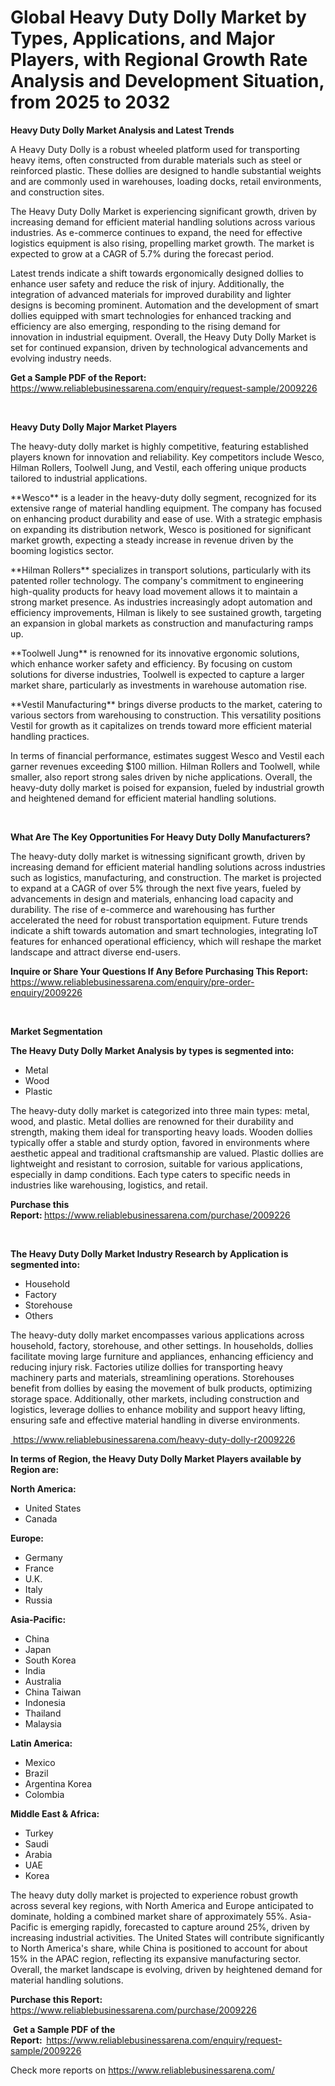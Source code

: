 <p><h1>Global Heavy Duty Dolly Market by Types, Applications, and Major Players, with Regional Growth Rate Analysis and Development Situation, from 2025 to 2032</h1></p><p><strong>Heavy Duty Dolly Market Analysis and Latest Trends</strong></p>
<p><p>A Heavy Duty Dolly is a robust wheeled platform used for transporting heavy items, often constructed from durable materials such as steel or reinforced plastic. These dollies are designed to handle substantial weights and are commonly used in warehouses, loading docks, retail environments, and construction sites.</p><p>The Heavy Duty Dolly Market is experiencing significant growth, driven by increasing demand for efficient material handling solutions across various industries. As e-commerce continues to expand, the need for effective logistics equipment is also rising, propelling market growth. The market is expected to grow at a CAGR of 5.7% during the forecast period. </p><p>Latest trends indicate a shift towards ergonomically designed dollies to enhance user safety and reduce the risk of injury. Additionally, the integration of advanced materials for improved durability and lighter designs is becoming prominent. Automation and the development of smart dollies equipped with smart technologies for enhanced tracking and efficiency are also emerging, responding to the rising demand for innovation in industrial equipment. Overall, the Heavy Duty Dolly Market is set for continued expansion, driven by technological advancements and evolving industry needs.</p></p>
<p><strong>Get a Sample PDF of the Report:&nbsp;</strong> <a href="https://www.reliablebusinessarena.com/enquiry/request-sample/2009226?utm_campaign=3443&utm_medium=2&utm_source=Github&utm_content=ia&utm_term=10042025&utm_id=heavy-duty-dolly">https://www.reliablebusinessarena.com/enquiry/request-sample/2009226</a></p>
<p>&nbsp;</p>
<p><strong>Heavy Duty Dolly Major Market Players</strong></p>
<p><p>The heavy-duty dolly market is highly competitive, featuring established players known for innovation and reliability. Key competitors include Wesco, Hilman Rollers, Toolwell Jung, and Vestil, each offering unique products tailored to industrial applications.</p><p>**Wesco** is a leader in the heavy-duty dolly segment, recognized for its extensive range of material handling equipment. The company has focused on enhancing product durability and ease of use. With a strategic emphasis on expanding its distribution network, Wesco is positioned for significant market growth, expecting a steady increase in revenue driven by the booming logistics sector.</p><p>**Hilman Rollers** specializes in transport solutions, particularly with its patented roller technology. The company's commitment to engineering high-quality products for heavy load movement allows it to maintain a strong market presence. As industries increasingly adopt automation and efficiency improvements, Hilman is likely to see sustained growth, targeting an expansion in global markets as construction and manufacturing ramps up.</p><p>**Toolwell Jung** is renowned for its innovative ergonomic solutions, which enhance worker safety and efficiency. By focusing on custom solutions for diverse industries, Toolwell is expected to capture a larger market share, particularly as investments in warehouse automation rise.</p><p>**Vestil Manufacturing** brings diverse products to the market, catering to various sectors from warehousing to construction. This versatility positions Vestil for growth as it capitalizes on trends toward more efficient material handling practices.</p><p>In terms of financial performance, estimates suggest Wesco and Vestil each garner revenues exceeding $100 million. Hilman Rollers and Toolwell, while smaller, also report strong sales driven by niche applications. Overall, the heavy-duty dolly market is poised for expansion, fueled by industrial growth and heightened demand for efficient material handling solutions.</p></p>
<p>&nbsp;</p>
<p><strong>What Are The Key Opportunities For Heavy Duty Dolly Manufacturers?</strong></p>
<p><p>The heavy-duty dolly market is witnessing significant growth, driven by increasing demand for efficient material handling solutions across industries such as logistics, manufacturing, and construction. The market is projected to expand at a CAGR of over 5% through the next five years, fueled by advancements in design and materials, enhancing load capacity and durability. The rise of e-commerce and warehousing has further accelerated the need for robust transportation equipment. Future trends indicate a shift towards automation and smart technologies, integrating IoT features for enhanced operational efficiency, which will reshape the market landscape and attract diverse end-users.</p></p>
<p><strong>Inquire or Share Your Questions If Any Before Purchasing This Report:</strong> <a href="https://www.reliablebusinessarena.com/enquiry/pre-order-enquiry/2009226?utm_campaign=3443&utm_medium=2&utm_source=Github&utm_content=ia&utm_term=10042025&utm_id=heavy-duty-dolly">https://www.reliablebusinessarena.com/enquiry/pre-order-enquiry/2009226</a></p>
<p>&nbsp;</p>
<p><strong>Market Segmentation</strong></p>
<p><strong>The Heavy Duty Dolly Market Analysis by types is segmented into:</strong></p>
<p><ul><li>Metal</li><li>Wood</li><li>Plastic</li></ul></p>
<p><p>The heavy-duty dolly market is categorized into three main types: metal, wood, and plastic. Metal dollies are renowned for their durability and strength, making them ideal for transporting heavy loads. Wooden dollies typically offer a stable and sturdy option, favored in environments where aesthetic appeal and traditional craftsmanship are valued. Plastic dollies are lightweight and resistant to corrosion, suitable for various applications, especially in damp conditions. Each type caters to specific needs in industries like warehousing, logistics, and retail.</p></p>
<p><strong>Purchase this Report:&nbsp;</strong><a href="https://www.reliablebusinessarena.com/purchase/2009226?utm_campaign=3443&utm_medium=2&utm_source=Github&utm_content=ia&utm_term=10042025&utm_id=heavy-duty-dolly">https://www.reliablebusinessarena.com/purchase/2009226</a></p>
<p>&nbsp;</p>
<p><strong>The Heavy Duty Dolly Market Industry Research by Application is segmented into:</strong></p>
<p><ul><li>Household</li><li>Factory</li><li>Storehouse</li><li>Others</li></ul></p>
<p><p>The heavy-duty dolly market encompasses various applications across household, factory, storehouse, and other settings. In households, dollies facilitate moving large furniture and appliances, enhancing efficiency and reducing injury risk. Factories utilize dollies for transporting heavy machinery parts and materials, streamlining operations. Storehouses benefit from dollies by easing the movement of bulk products, optimizing storage space. Additionally, other markets, including construction and logistics, leverage dollies to enhance mobility and support heavy lifting, ensuring safe and effective material handling in diverse environments.</p></p>
<p><a href="https://www.reliablebusinessarena.com/heavy-duty-dolly-r2009226?utm_campaign=3443&utm_medium=2&utm_source=Github&utm_content=ia&utm_term=10042025&utm_id=heavy-duty-dolly">&nbsp;https://www.reliablebusinessarena.com/heavy-duty-dolly-r2009226</a></p>
<p><strong>In terms of Region, the Heavy Duty Dolly Market Players available by Region are:</strong></p>
<p>
    <p> <strong> North America: </strong>
        <ul>
            <li>United States</li>
            <li>Canada</li>
        </ul>
        </p> 
    <p> <strong> Europe: </strong>
        <ul>
            <li>Germany</li>
            <li>France</li>
            <li>U.K.</li>
            <li>Italy</li>
            <li>Russia</li>
        </ul>
        </p> 
    <p> <strong> Asia-Pacific: </strong>
        <ul>
            <li>China</li>
            <li>Japan</li>
            <li>South Korea</li>
            <li>India</li>
            <li>Australia</li>
            <li>China Taiwan</li>
            <li>Indonesia</li>
            <li>Thailand</li>
            <li>Malaysia</li>
        </ul>
        </p> 
    <p> <strong> Latin America: </strong>
        <ul>
            <li>Mexico</li>
            <li>Brazil</li>
            <li>Argentina Korea</li>
            <li>Colombia</li>
        </ul>
        </p> 
    <p> <strong> Middle East & Africa: </strong>
        <ul>
            <li>Turkey</li>
            <li>Saudi</li>
            <li>Arabia</li>
            <li>UAE</li>
            <li>Korea</li>
        </ul>
    </p>
    </p>
<p><p>The heavy duty dolly market is projected to experience robust growth across several key regions, with North America and Europe anticipated to dominate, holding a combined market share of approximately 55%. Asia-Pacific is emerging rapidly, forecasted to capture around 25%, driven by increasing industrial activities. The United States will contribute significantly to North America's share, while China is positioned to account for about 15% in the APAC region, reflecting its expansive manufacturing sector. Overall, the market landscape is evolving, driven by heightened demand for material handling solutions.</p></p>
<p><strong>Purchase this Report: </strong><a href="https://www.reliablebusinessarena.com/purchase/2009226?utm_campaign=3443&utm_medium=2&utm_source=Github&utm_content=ia&utm_term=10042025&utm_id=heavy-duty-dolly">https://www.reliablebusinessarena.com/purchase/2009226</a></p>
<p>&nbsp;<strong>Get a Sample PDF of the Report:&nbsp;&nbsp;</strong><a href="https://www.reliablebusinessarena.com/enquiry/request-sample/2009226?utm_campaign=3443&utm_medium=2&utm_source=Github&utm_content=ia&utm_term=10042025&utm_id=heavy-duty-dolly">https://www.reliablebusinessarena.com/enquiry/request-sample/2009226</a></p>
<p><strong></strong></p>
<p>Check more reports on <a href="https://www.reliablebusinessarena.com/?utm_campaign=3443&utm_medium=2&utm_source=Github&utm_content=ia&utm_term=10042025&utm_id=heavy-duty-dolly">https://www.reliablebusinessarena.com/</a></p>